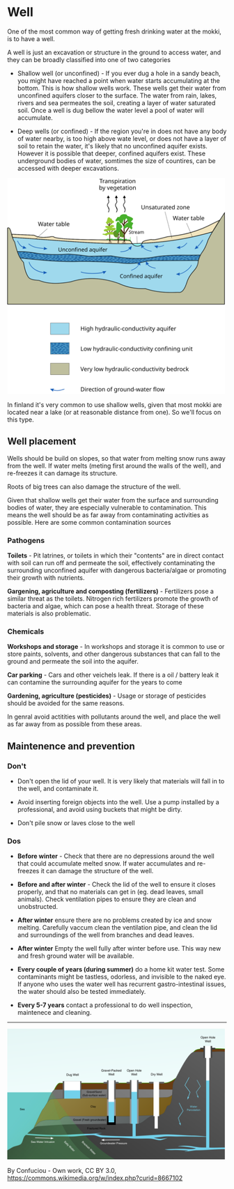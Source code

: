 # Well
One of the most common way of getting fresh drinking water at the mokki, is to have a well.

A well is just an excavation or structure in the ground to access water, and they can
be broadly classified into one of two categories

* Shallow well (or unconfined) - If you ever dug a hole in a sandy beach, you might have reached a point when water starts accumulating at the bottom. This is how shallow wells work. These wells get their water from unconfined aquifers closer to the surface. The water from rain, lakes, rivers and sea permeates the soil, creating a layer of water saturated soil. Once a well is dug bellow the water level a pool of water will accumulate.

* Deep wells (or confined) - If the region you're in does not have any body of water nearby, is too high above wate level, or does not have a layer of soil to retain the water, it's likely that no unconfined aquifer exists. However it is possible that deeper, confined aquifers exist.
These underground bodies of water, somtimes the size of countires, can be accessed with deeper excavations.

<img src="../../media/images/basics/water/Aquifer_en.svg" width="500" />

In finland it's very common to use shallow wells, given that most mokki are located near a lake (or at reasonable distance from one). So we'll focus on this type.

## Well placement

Wells should be build on slopes, so that water from melting snow runs away from the well. If water melts (meting first around the walls of the well), and re-freezes it can damage its structure.

Roots of big trees can also damage the structure of the well.

Given that shallow wells get their water from the surface and surrounding bodies of water, they are especially vulnerable to contamination. This means the well should be as far away from contaminating activities as possible. Here are some common contamination sources

### Pathogens

**Toilets** - Pit latrines, or toilets in which their "contents" are in direct contact with soil can run off and permeate the soil, effectively contaminating the surrounding unconfined aquifer with dangerous bacteria/algae or promoting their growth with nutrients.

**Gargening, agriculture and composting (fertilizers)** - Fertilizers pose a similar threat as the toilets. Nitrogen rich fertilizers promote the growth of bacteria and algae, which can pose a health threat. Storage of these materials is also problematic.

### Chemicals
**Workshops and storage** - In workshops and storage it is common to use or store paints, solvents, and other dangerous substances that can fall to the ground and permeate the soil into the aquifer.

**Car parking** - Cars and other veichels leak. If there is a oil / battery leak it can contamine the surrounding aquifer for the years to come

**Gardening, agriculture (pesticides)** - Usage or storage of pesticides should be avoided for the
same reasons.

In genral avoid actitities with pollutants around the well, and place the well as far away from as possible from these areas.

## Maintenence and prevention

### Don't
* Don't open the lid of your well. It is very likely that materials will fall in to the well, and contaminate it.

* Avoid inserting foreign objects into the well. Use a pump installed by a professional, and avoid using buckets that might be dirty.

* Don't pile snow or laves close to the well

### Dos

* **Before winter** - Check that there are no depressions around the well that could accumulate melted snow. If water accumulates and re-freezes it can damage the structure of the well.

* **Before and after winter** - Check the lid of the well to ensure it closes properly, and that no materials can get in (eg. dead leaves, small animals). Check ventilation pipes to ensure they are clean and unobstructed.

* **After winter** ensure there are no problems created by ice and snow melting. Carefully vaccum clean the ventilation pipe, and clean the lid and surroundings of the well from branches and dead leaves.

* **After winter** Empty the well fully after winter before use. This way new and fresh ground water will be available.

* **Every couple of years (during summer)** do a home kit water test. Some contaminants might be tastless, odorless, and invisible to the naked eye. If anyone who uses the water well has recurrent gastro-intestinal issues, the
water should also be tested immediately.

* **Every 5-7 years** contact a professional to do well inspection, maintenece and cleaning.

---



<img src="../../media/images/basics/water/Water_well_types_wiki.svg" width="500" />

By Confuciou - Own work, CC BY 3.0, https://commons.wikimedia.org/w/index.php?curid=8667102
